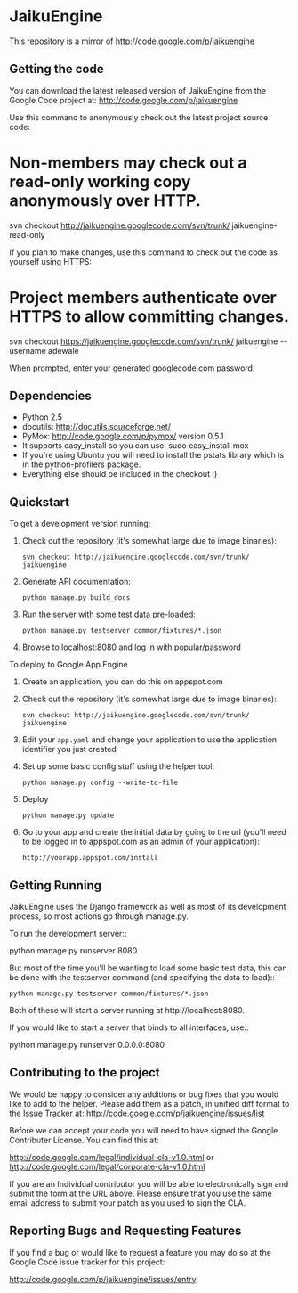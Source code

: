 JaikuEngine
===========

This repository is a mirror of http://code.google.com/p/jaikuengine


Getting the code
----------------

You can download the latest released version of JaikuEngine from the 
Google Code project at: http://code.google.com/p/jaikuengine

Use this command to anonymously check out the latest project source code:
# Non-members may check out a read-only working copy anonymously over HTTP.
svn checkout http://jaikuengine.googlecode.com/svn/trunk/ jaikuengine-read-only

If you plan to make changes, use this command to check out the code as yourself using HTTPS:
# Project members authenticate over HTTPS to allow committing changes.
svn checkout https://jaikuengine.googlecode.com/svn/trunk/ jaikuengine --username adewale

When prompted, enter your generated googlecode.com password.


Dependencies
------------
  
  * Python 2.5
  * docutils: http://docutils.sourceforge.net/
  * PyMox: http://code.google.com/p/pymox/ version 0.5.1
   * It supports easy_install so you can use: sudo easy_install mox
  * If you're using Ubuntu you will need to install the pstats library which is in the python-profilers package.
  * Everything else should be included in the checkout :)

Quickstart
----------

To get a development version running:

   1. Check out the repository (it's somewhat large due to image binaries):
  
      ``svn checkout http://jaikuengine.googlecode.com/svn/trunk/ jaikuengine``

   2. Generate API documentation:
      
      ``python manage.py build_docs``

   3. Run the server with some test data pre-loaded:

      ``python manage.py testserver common/fixtures/*.json``
   
   4. Browse to localhost:8080 and log in with popular/password


To deploy to Google App Engine

   1. Create an application, you can do this on appspot.com

   2. Check out the repository (it's somewhat large due to image binaries):
  
      ``svn checkout http://jaikuengine.googlecode.com/svn/trunk/ jaikuengine``

   3. Edit your ``app.yaml`` and change your application to use the
      application identifier you just created

   4. Set up some basic config stuff using the helper tool:

      ``python manage.py config --write-to-file``

   5. Deploy

      ``python manage.py update``

   6. Go to your app and create the initial data by going to the url
      (you'll need to be logged in to appspot.com as an admin of your
      application):

      ``http://yourapp.appspot.com/install``

Getting Running
---------------

JaikuEngine uses the Django framework as well as most of its development 
process, so most actions go through manage.py.

To run the development server::

  python manage.py runserver 8080

But most of the time you'll be wanting to load some basic test data, this can
be done with the testserver command (and specifying the data to load)::

  ``python manage.py testserver common/fixtures/*.json``

Both of these will start a server running at http://localhost:8080.  

If you would like to start a server that binds to all interfaces, use::

  python manage.py runserver 0.0.0.0:8080


Contributing to the project
---------------------------

We would be happy to consider any additions or bug fixes that you would like to
add to the helper. Please add them as a patch, in unified diff format to the
Issue Tracker at: http://code.google.com/p/jaikuengine/issues/list

Before we can accept your code you will need to have signed the Google
Contributer License. You can find this at:

http://code.google.com/legal/individual-cla-v1.0.html
or
http://code.google.com/legal/corporate-cla-v1.0.html

If you are an Individual contributor you will be able to electronically sign
and submit the form at the URL above. Please ensure that you use the same email
address to submit your patch as you used to sign the CLA.


Reporting Bugs and Requesting Features
--------------------------------------

If you find a bug or would like to request a feature you may do so at the
Google Code issue tracker for this project:

http://code.google.com/p/jaikuengine/issues/entry
